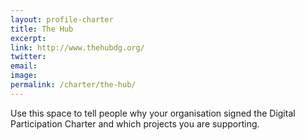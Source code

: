 ```yaml
---
layout: profile-charter
title: The Hub
excerpt: 
link: http://www.thehubdg.org/
twitter: 
email: 
image: 
permalink: /charter/the-hub/
---
```


Use this space to tell people why your organisation signed the Digital Participation Charter and which projects you are supporting.
